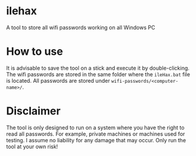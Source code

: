 # ilehax
A tool to store all wifi passwords working on all Windows PC

# How to use
It is advisable to save the tool on a stick and execute it by double-clicking. The wifi passwords are stored in the same folder where the `ileHax.bat` file is located. All passwords are stored under `wifi-passwords/<computer-name>/`.

# Disclaimer
The tool is only designed to run on a system where you have the right to read all passwords. For example, private machines or machines used for testing. I assume no liability for any damage that may occur. Only run the tool at your own risk!
